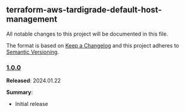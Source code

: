 ## terraform-aws-tardigrade-default-host-management

All notable changes to this project will be documented in this file.

The format is based on [Keep a Changelog](http://keepachangelog.com/) and this project adheres to [Semantic Versioning](http://semver.org/).

### [1.0.0](https://github.com/plus3it/terraform-aws-tardigrade-default-host-management/releases/tag/1.0.0)

**Released**: 2024.01.22

**Summary**:

*   Initial release
